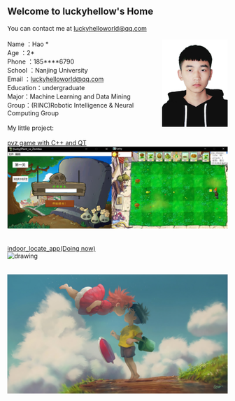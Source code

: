## Welcome to luckyhellow's Home

You can contact me at [luckyhelloworld@qq.com](luckyhelloworld@qq.com)\
\
<img src="pic.png" alt="drawing" align='right' width="150"/>
Name  ：Hao \*\
Age     ：2\*\
Phone ：185****6790\
School   ：Nanjing University\
Email  ：luckyhelloworld@qq.com\
Education：undergraduate\
Major：Machine Learning and Data Mining\
Group：(RINC)Robotic Intelligence & Neural Computing Group\
\
My little project:\
\
[pvz game with C++ and QT](https://github.com/luckyhellow/PVZ_QT)\
<img src="PVZ.png" alt="drawing" width="600"/>\
\
\
[indoor_locate_app(Doing now)](https://github.com/luckyhellow/loc_project)\
<img src="loc.png" alt="drawing" width="400"/>\
\
\
![pic1](pic1.jpg)
